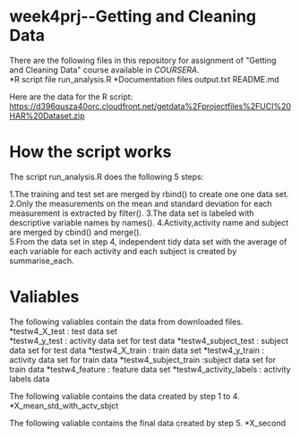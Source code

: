 # week4prj--Getting and Cleaning Data

There are the following files in this repository for assignment of "Getting and Cleaning Data" course available in *COURSERA*.  
*R script file 
run_analysis.R 
*Documentation files 
output.txt 
README.md 
 
Here are the data for the R script: 
<https://d396qusza40orc.cloudfront.net/getdata%2Fprojectfiles%2FUCI%20HAR%20Dataset.zip> 

# How the script works 

The script run_analysis.R does the following 5 steps: 
 
1.The training and test set are merged by rbind() to create one one data set. 
2.Only the measurements on the mean and standard deviation for each measurement is extracted by filter(). 
3.The data set is labeled with descriptive variable names by names(). 
4.Activity,activity name and subject are merged by cbind() and merge().  
5.From the data set in step 4, independent tidy data set with the average of each variable for each activity and each subject is created by summarise_each.  
 
# Valiables

The following valiables contain the data from downloaded files.  
*testw4_X_test : test data set  
*testw4_y_test : activity data set for test data 
*testw4_subject_test : subject data set for test data 
*testw4_X_train : train data set
*testw4_y_train : activity data set for train data 
*testw4_subject_train :subject data set for train data
*testw4_feature  : feature data set 
*testw4_activity_labels : activity labels data 
 
The following valiable contains the data created by step 1 to 4. 
*X_mean_std_with_actv_sbjct
  
The following valiable contains the final data created by step 5. 
*X_second 
